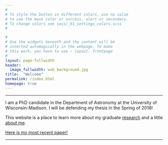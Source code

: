 ```yaml
---
#
# To style the button in different colors, use no value
# to use the main color or success, alert or secondary.
# To change colors see sass/_01_settings_colors.scss
#

#
# Use the widgets beneath and the content will be
# inserted automagically in the webpage. To make
# this work, you have to use › layout: frontpage
#
layout: page-fullwidth
header:
  image_fullwidth: web_background.jpg
title:  "Welcome"
permalink: /index.html
homepage: true
---
```

<hr>
I am a PhD candidate in the Department of Astronomy at the University of Wisconsin-Madison. I will be defending my thesis in the Spring of 2018! 

This website is a place to learn more about my graduate <a href='https://tofflemire.github.io/research/'>research</a> and a little <a href='https://tofflemire.github.io/aboutme/'>about me</a>. 

<a href='http://adsabs.harvard.edu/abs/2017ApJ...842L..12T' target="blank">Here is my most recent paper!</a>

<hr>
